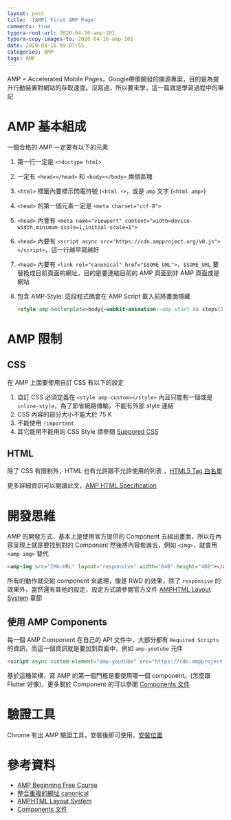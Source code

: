 ```yaml
---
layout: post
title: '[AMP] First AMP Page'
comments: true
typora-root-url: 2020-04-16-amp-101
typora-copy-images-to: 2020-04-16-amp-101
date: 2020-04-16 09:07:55
categories: AMP
tags: AMP
---
```


AMP = Accelerated Mobile Pages，Google帶領開發的開源專案，目的是為提升行動裝置對網站的存取速度。沒寫過，所以要來學，這一篇就是學習過程中的筆記

<!-- more -->

# AMP 基本組成

一個合格的 AMP 一定要有以下的元素

1. 第一行一定是 `<!doctype html>`

2. 一定有 `<head></head>` 和 `<body></body>` 兩個區塊

3. `<html>` 標籤內要標示閃電符號 (`<html ⚡>`，或是 `amp` 文字 (`<html amp>`)

4. `<head>` 的第一個元素一定是 `<meta charset="utf-8">`

5. `<head>` 內會有 `<meta name="viewport" content="width=device-width,minimum-scale=1,initial-scale=1">`

6.  `<head>` 內要有 `<script async src="https://cdn.ampproject.org/v0.js"></script>`，這一行越早寫越好

7.  `<head>` 內要有 `<link rel="canonical" href="$SOME_URL">`，`$SOME_URL` 要替換成目前頁面的網址，目的是要連結目前的 AMP 頁面到非 AMP 頁面或是網站 

8. 包含 AMP-Style: 這段程式碼會在 AMP Script 載入前將畫面隱藏

   ```html
   <style amp-boilerplate>body{-webkit-animation:-amp-start 8s steps(1,end) 0s 1 normal both;-moz-animation:-amp-start 8s steps(1,end) 0s 1 normal both;-ms-animation:-amp-start 8s steps(1,end) 0s 1 normal both;animation:-amp-start 8s steps(1,end) 0s 1 normal both}@-webkit-keyframes -amp-start{from{visibility:hidden}to{visibility:visible}}@-moz-keyframes -amp-start{from{visibility:hidden}to{visibility:visible}}@-ms-keyframes -amp-start{from{visibility:hidden}to{visibility:visible}}@-o-keyframes -amp-start{from{visibility:hidden}to{visibility:visible}}@keyframes -amp-start{from{visibility:hidden}to{visibility:visible}}</style><noscript><style amp-boilerplate>body{-webkit-animation:none;-moz-animation:none;-ms-animation:none;animation:none}</style></noscript>
   ```

# AMP 限制

## CSS 

在 AMP 上面要使用自訂 CSS 有以下的設定

1. 自訂 CSS 必須定義在 `<style amp-custom></style>` 內且只能有一個或是 `inline-style`，為了節省網路傳輸，不能有外部 style 連結
2. CSS 內容的部分大小不能大於 75 K
3. 不能使用 `!important`
4. 其它能用不能用的 CSS Style 請參閱 [Suppored CSS](https://amp.dev/documentation/guides-and-tutorials/develop/style_and_layout/style_pages/?format=websites)

## HTML

除了 CSS 有限制外，HTML 也有允許跟不允許使用的列表 ，[HTML5 Tag 白名單](https://github.com/ampproject/amphtml/blob/master/spec/amp-tag-addendum.md#html5-tag-whitelist)

更多詳細資訊可以閱讀此文，[AMP HTML Specification](https://amp.dev/documentation/guides-and-tutorials/learn/spec/amphtml/?format=websites)

# 開發思維

AMP 的開發方式，基本上是使用官方提供的 Component 去組出畫面，所以在內容呈現上就是要找到對的 Component 然後將內容套進去，例如 `<img>`，就會用 `<amp-img>` 替代

```html
<amp-img src="IMG-URL" layout="responsive" width="640" height="480"></amp-img>	
```

所有的動作就交給 component 來處理，像是 RWD 的效果，除了 `responsive` 的效果外，當然還有其他的設定，設定方式請參閱官方文件 [AMPHTML Layout System](https://amp.dev/documentation/guides-and-tutorials/learn/amp-html-layout/?format=websites) 章節

##  使用 AMP Components

每一個 AMP Component 在自己的 API 文件中，大部分都有 `Required Scripts` 的資訊，而這一個資訊就是要加到頁面中，例如 `amp-youtube` 元件

```html
<script async custom-element="amp-youtube" src="https://cdn.ampproject.org/v0/amp-youtube-0.1.js"></script>
```

基於這種架構，寫 AMP  的第一個門檻是要使用哪一個 component。(怎麼跟 Flutter 好像)，更多關於 Component 的可以參閱 [Components 文件](https://amp.dev/documentation/components/)



# 驗證工具

Chrome 有出 AMP 驗證工具，安裝後即可使用，[安裝位置](https://chrome.google.com/webstore/detail/amp-validator/nmoffdblmcmgeicmolmhobpoocbbmknc/related?hl=en)



# 參考資料 

* [AMP Beginning Free Course](https://amp.dev/documentation/courses/beginning-course)
* [整合重複的網址 canonical](https://support.google.com/webmasters/answer/139066?hl=zh-Hant)
* [AMPHTML Layout System](https://amp.dev/documentation/guides-and-tutorials/learn/amp-html-layout/?format=websites)
* [Components 文件](https://amp.dev/documentation/components/)